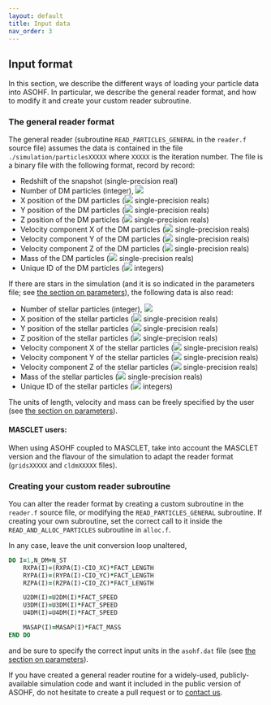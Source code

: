 ```yaml
---
layout: default
title: Input data
nav_order: 3
---
```


## Input format

In this section, we describe the different ways of loading your particle data into ASOHF. In particular, we describe the general reader format, and how to modify it and create your custom reader subroutine.

### The general reader format

The general reader (subroutine `READ_PARTICLES_GENERAL` in the `reader.f` source file) assumes the data is contained in the file `./simulation/particlesXXXXX` where `XXXXX` is the iteration number. The file is a binary file with the following format, record by record:

- Redshift of the snapshot (single-precision real)
- Number of DM particles (integer), <img src="https://render.githubusercontent.com/render/math?math=N_\mathrm{DM}">
- X position of the DM particles (<img src="https://render.githubusercontent.com/render/math?math=N_\mathrm{DM}"> single-precision reals)
- Y position of the DM particles (<img src="https://render.githubusercontent.com/render/math?math=N_\mathrm{DM}"> single-precision reals)
- Z position of the DM particles (<img src="https://render.githubusercontent.com/render/math?math=N_\mathrm{DM}"> single-precision reals)
- Velocity component X of the DM particles (<img src="https://render.githubusercontent.com/render/math?math=N_\mathrm{DM}"> single-precision reals)
- Velocity component Y of the DM particles (<img src="https://render.githubusercontent.com/render/math?math=N_\mathrm{DM}"> single-precision reals)
- Velocity component Z of the DM particles (<img src="https://render.githubusercontent.com/render/math?math=N_\mathrm{DM}"> single-precision reals)
- Mass of the DM particles (<img src="https://render.githubusercontent.com/render/math?math=N_\mathrm{DM}"> single-precision reals)
- Unique ID of the DM particles (<img src="https://render.githubusercontent.com/render/math?math=N_\mathrm{DM}"> integers)

If there are stars in the simulation (and it is so indicated in the parameters file; see [the section on parameters](set_parameters)), the following data is also read:

- Number of stellar particles (integer), <img src="https://render.githubusercontent.com/render/math?math=N_\mathrm{stellar}">
- X position of the stellar particles (<img src="https://render.githubusercontent.com/render/math?math=N_\mathrm{stellar}"> single-precision reals)
- Y position of the stellar particles (<img src="https://render.githubusercontent.com/render/math?math=N_\mathrm{stellar}"> single-precision reals)
- Z position of the stellar particles (<img src="https://render.githubusercontent.com/render/math?math=N_\mathrm{stellar}"> single-precision reals)
- Velocity component X of the stellar particles (<img src="https://render.githubusercontent.com/render/math?math=N_\mathrm{stellar}"> single-precision reals)
- Velocity component Y of the stellar particles (<img src="https://render.githubusercontent.com/render/math?math=N_\mathrm{stellar}"> single-precision reals)
- Velocity component Z of the stellar particles (<img src="https://render.githubusercontent.com/render/math?math=N_\mathrm{stellar}"> single-precision reals)
- Mass of the stellar particles (<img src="https://render.githubusercontent.com/render/math?math=N_\mathrm{stellar}"> single-precision reals)
- Unique ID of the stellar particles (<img src="https://render.githubusercontent.com/render/math?math=N_\mathrm{stellar}"> integers)

The units of length, velocity and mass can be freely specified by the user (see [the section on parameters](set_parameters)).

#### MASCLET users:

When using ASOHF coupled to MASCLET, take into account the MASCLET version and the flavour of the simulation to adapt the reader format (`gridsXXXXX` and `cldmXXXXX` files). 

### Creating your custom reader subroutine

You can alter the reader format by creating a custom subroutine in the `reader.f` source file, or modifying the `READ_PARTICLES_GENERAL` subroutine. If creating your own subroutine, set the correct call to it inside the `READ_AND_ALLOC_PARTICLES` subroutine in `alloc.f`. 

In any case, leave the unit conversion loop unaltered, 

```f90
DO I=1,N_DM+N_ST
    RXPA(I)=(RXPA(I)-CIO_XC)*FACT_LENGTH
    RYPA(I)=(RYPA(I)-CIO_YC)*FACT_LENGTH
    RZPA(I)=(RZPA(I)-CIO_ZC)*FACT_LENGTH

    U2DM(I)=U2DM(I)*FACT_SPEED
    U3DM(I)=U3DM(I)*FACT_SPEED
    U4DM(I)=U4DM(I)*FACT_SPEED

    MASAP(I)=MASAP(I)*FACT_MASS
END DO
```

and be sure to specify the correct input units in the `asohf.dat` file (see [the section on parameters](set_parameters)).

If you have created a general reader routine for a widely-used, publicly-available simulation code and want it included in the public version of ASOHF, do not hesitate to create a pull request or to [contact us](mailto:david.valles-perez@uv.es).